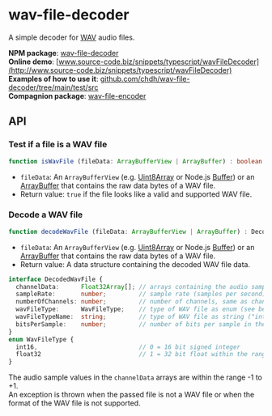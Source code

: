 # wav-file-decoder

A simple decoder for [WAV](https://en.wikipedia.org/wiki/WAV) audio files.

**NPM package**: [wav-file-decoder](https://www.npmjs.com/package/wav-file-decoder)<br>
**Online demo**: [www.source-code.biz/snippets/typescript/wavFileDecoder](http://www.source-code.biz/snippets/typescript/wavFileDecoder)<br>
**Examples of how to use it**: [github.com/chdh/wav-file-decoder/tree/main/test/src](https://github.com/chdh/wav-file-decoder/tree/main/test/src)<br>
**Compagnion package**: [wav-file-encoder](https://www.npmjs.com/package/wav-file-encoder)

## API

### Test if a file is a WAV file

```typescript
function isWavFile (fileData: ArrayBufferView | ArrayBuffer) : boolean
```

* `fileData`: An `ArrayBufferView`
  (e.g. [Uint8Array](https://developer.mozilla.org/en-US/docs/Web/JavaScript/Reference/Global_Objects/Uint8Array)
  or Node.js [Buffer](https://nodejs.org/api/buffer.html))
  or an [ArrayBuffer](https://developer.mozilla.org/en-US/docs/Web/JavaScript/Reference/Global_Objects/ArrayBuffer)
  that contains the raw data bytes of a WAV file.
* Return value: `true` if the file looks like a valid and supported WAV file.

### Decode a WAV file

```typescript
function decodeWavFile (fileData: ArrayBufferView | ArrayBuffer) : DecodedWavFile
```

* `fileData`: An `ArrayBufferView`
  (e.g. [Uint8Array](https://developer.mozilla.org/en-US/docs/Web/JavaScript/Reference/Global_Objects/Uint8Array)
  or Node.js [Buffer](https://nodejs.org/api/buffer.html))
  or an [ArrayBuffer](https://developer.mozilla.org/en-US/docs/Web/JavaScript/Reference/Global_Objects/ArrayBuffer)
  that contains the raw data bytes of a WAV file.
* Return value: A data structure containing the decoded WAV file data.

```typescript
interface DecodedWavFile {
  channelData:      Float32Array[]; // arrays containing the audio samples (PCM data), one array per channel
  sampleRate:       number;         // sample rate (samples per second)
  numberOfChannels: number;         // number of channels, same as channelData.length
  wavFileType:      WavFileType;    // type of WAV file as enum (see below)
  wavFileTypeName:  string;         // type of WAV file as string ("int16" or "float32")
  bitsPerSample:    number;         // number of bits per sample in the WAV file
}
enum WavFileType {
  int16,                            // 0 = 16 bit signed integer
  float32                           // 1 = 32 bit float within the range -1 to +1
}
```

The audio sample values in the `channelData` arrays are within the range -1 to +1.<br>
An exception is thrown when the passed file is not a WAV file or when the format of the WAV file is not supported.
